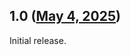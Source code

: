 ## 1.0 ([May 4, 2025](https://github.com/ramensoftware/windhawk-mods/blob/f0a0be743d492524840adb9bbd51b3b56ae901f2/mods/dark-theme-browser-colors-fix.wh.cpp))

Initial release.
